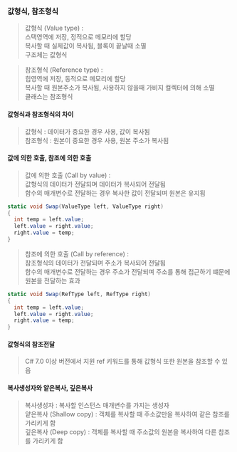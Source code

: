 
<h3>값형식, 참조형식</h3>

> 값형식 (Value type) :   
스택영역에 저장, 정적으로 메모리에 할당   
복사할 때 실제값이 복사됨, 블록이 끝날때 소멸   
구조체는 값형식   

> 참조형식 (Reference type) :   
힙영역에 저장, 동적으로 메모리에 할당   
복사할 때 원본주소가 복사됨, 사용하지 않을때 가비지 컬렉터에 의해 소멸   
클래스는 참조형식   


<h4>값형식과 참조형식의 차이</h4>

> 값형식 : 데이터가 중요한 경우 사용, 값이 복사됨   
> 참조형식 : 원본이 중요한 경우 사용, 원본 주소가 복사됨

<h4>값에 의한 호출, 참조에 의한 호출</h4>

> 값에 의한 호출 (Call by value) :   
> 값형식의 데이터가 전달되며 데이터가 복사되어 전달됨   
> 함수의 매개변수로 전달하는 경우 복사한 값이 전달되며 원본은 유지됨   
``` c#
static void Swap(ValueType left, ValueType right)
{
  int temp = left.value;
  left.value = right.value;
  right.value = temp;
}
```

> 참조에 의한 호출 (Call by reference) :   
참조형식의 데이터가 전달되며 주소가 복사되어 전달됨   
함수의 매개변수로 전달하는 경우 주소가 전달되며 주소를 통해 접근하기 떄문에 원본을 전달하는 효과
``` c#
static void Swap(RefType left, RefType right)
{
  int temp = left.value;
  left.value = right.value;
  right.value = temp;
}
```
  
<h4>값형식의 참조전달</h4>

> C# 7.0 이상 버전에서 지원
ref 키워드를 통해 값형식 또한 원본을 참조할 수 있음

  

<h4>복사생성자와 얕은복사, 깊은복사</h4>

> 복사생성자 : 복사할 인스턴스 매개변수를 가지는 생성자   
얕은복사 (Shallow copy) : 객체를 복사할 때 주소값만을 복사하여 같은 참조를 가리키게 함   
깊은복사 (Deep copy) : 객체를 복사할 때 주소값의 원본을 복사하여 다른 참조를 가리키게 함   
